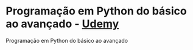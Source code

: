 # Programação em Python do básico ao avançado - [Udemy](https://www.udemy.com/course/curso-de-programacao-em-python-do-basico-ao-avancado/)
Programação em Python do básico ao avançado